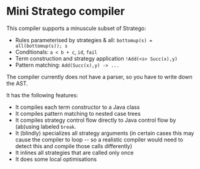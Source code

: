# Mini Stratego compiler

This compiler supports a minuscule subset of Stratego:
* Rules parameterised by strategies & all: `bottomup(s) = all(bottomup(s)); s`
* Conditionals: `a < b + c`, `id`, `fail`
* Term construction and strategy application `!Add(<s> Succ(x),y)`
* Pattern matching: `Add(Succ(x),y) -> ...` 

The compiler currently does not have a parser, so you have to write down the AST.

It has the following features:
* It compiles each term constructor to a Java class
* It compiles pattern matching to nested case trees
* It compiles strategy control flow directly to Java control flow by (ab)using labeled `break`.
* It (blindly) specializes all strategy arguments (in certain cases this may cause the compiler to loop -- so a realistic compiler would need to detect this and compile those calls differently)
* It inlines all strategies that are called only once
* It does some local optimisations